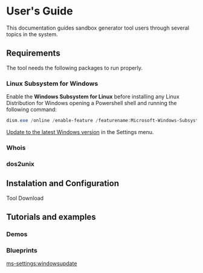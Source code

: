 # User's Guide

This documentation guides sandbox generator tool users through several topics in the system.

## Requirements

The tool needs the following packages to run properly.

### Linux Subsystem for Windows 

Enable the **Windows Subsystem for Linux** before installing any Linux Distribution for Windows opening a Powershell shell and running the following command:
```Powershell
dism.exe /online /enable-feature /featurename:Microsoft-Windows-Subsystem-Linux /all /norestart
```
[Update to the latest Windows version] in the Settings menu.

### Whois
### dos2unix

## Instalation and Configuration
Tool Download


## Tutorials and examples

### Demos

### Blueprints

[Update to the latest Windows version]: <- "ms-settings:windowsupdate">
<ms-settings:windowsupdate>
